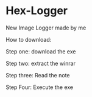 # Hex-Logger

New Image Logger made by me

How to download:

Step one: download the exe

Step two: extract the winrar

Step three: Read the note 

Step Four: Execute the exe

